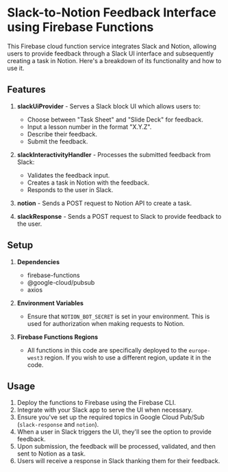 # Slack-to-Notion Feedback Interface using Firebase Functions

This Firebase cloud function service integrates Slack and Notion, allowing users to provide feedback through a Slack UI interface and subsequently creating a task in Notion. Here's a breakdown of its functionality and how to use it.

## Features

1. **slackUiProvider** - Serves a Slack block UI which allows users to:
   - Choose between "Task Sheet" and "Slide Deck" for feedback.
   - Input a lesson number in the format "X.Y.Z".
   - Describe their feedback.
   - Submit the feedback.

2. **slackInteractivityHandler** - Processes the submitted feedback from Slack:
   - Validates the feedback input.
   - Creates a task in Notion with the feedback.
   - Responds to the user in Slack.

3. **notion** - Sends a POST request to Notion API to create a task.

4. **slackResponse** - Sends a POST request to Slack to provide feedback to the user.

## Setup

1. **Dependencies**
   - firebase-functions
   - @google-cloud/pubsub
   - axios

2. **Environment Variables**
   - Ensure that `NOTION_BOT_SECRET` is set in your environment. This is used for authorization when making requests to Notion.

3. **Firebase Functions Regions**
   - All functions in this code are specifically deployed to the `europe-west3` region. If you wish to use a different region, update it in the code.

## Usage

1. Deploy the functions to Firebase using the Firebase CLI.
2. Integrate with your Slack app to serve the UI when necessary.
3. Ensure you've set up the required topics in Google Cloud Pub/Sub (`slack-response` and `notion`).
4. When a user in Slack triggers the UI, they'll see the option to provide feedback.
5. Upon submission, the feedback will be processed, validated, and then sent to Notion as a task.
6. Users will receive a response in Slack thanking them for their feedback.
